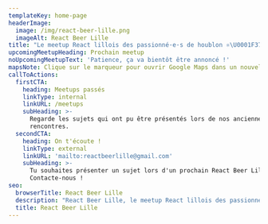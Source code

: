 ```yaml
---
templateKey: home-page
headerImage:
  image: /img/react-beer-lille.png
  imageAlt: React Beer Lille
title: "Le meetup React lillois des passionné·e·s de houblon ⚛️\U0001F37A"
upcomingMeetupHeading: Prochain meetup
noUpcomingMeetupText: 'Patience, ça va bientôt être annoncé !'
mapsNote: Clique sur le marqueur pour ouvrir Google Maps dans un nouvel onglet.
callToActions:
  firstCTA:
    heading: Meetups passés
    linkType: internal
    linkURL: /meetups
    subHeading: >-
      Regarde les sujets qui ont pu être présentés lors de nos anciennes
      rencontres.
  secondCTA:
    heading: On t'écoute !
    linkType: external
    linkURL: 'mailto:reactbeerlille@gmail.com'
    subHeading: >-
      Tu souhaites présenter un sujet lors d'un prochain React Beer Lille ?
      Contacte-nous !
seo:
  browserTitle: React Beer Lille
  description: "React Beer Lille, le meetup React lillois des passionné·e·s de houblon ⚛️\U0001F37A"
  title: React Beer Lille
---
```

